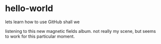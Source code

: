 # hello-world
lets learn how to use GitHub shall we

listening to this new magnetic fields album. 
not really my scene, but seems to work for this particular moment.
